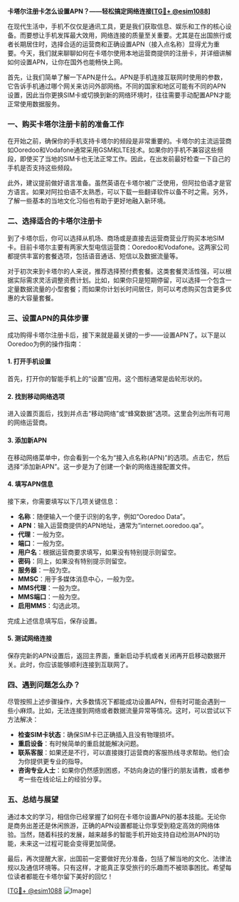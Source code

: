 **卡塔尔注册卡怎么设置APN？——轻松搞定网络连接[[TG💪+ @esim1088](https://t.me/s/esim1088)]**

在现代生活中，手机不仅仅是通讯工具，更是我们获取信息、娱乐和工作的核心设备。而要想让手机发挥最大效用，网络连接的质量至关重要。尤其是在出国旅行或者长期居住时，选择合适的运营商和正确设置APN（接入点名称）显得尤为重要。今天，我们就来聊聊如何在卡塔尔使用本地运营商提供的注册卡，并详细讲解如何设置APN，让你在国外也能畅快上网。

首先，让我们简单了解一下APN是什么。APN是手机连接互联网时使用的参数，它告诉手机通过哪个网关来访问外部网络。不同的国家和地区可能有不同的APN设置，因此当你更换SIM卡或切换到新的网络环境时，往往需要手动配置APN才能正常使用数据服务。

### **一、购买卡塔尔注册卡前的准备工作**

在开始之前，确保你的手机支持卡塔尔的频段是非常重要的。卡塔尔的主流运营商如Ooredoo和Vodafone通常采用GSM和LTE技术。如果你的手机不兼容这些频段，即使买了当地的SIM卡也无法正常工作。因此，在出发前最好检查一下自己的手机是否支持这些频段。

此外，建议提前做好语言准备。虽然英语在卡塔尔被广泛使用，但阿拉伯语才是官方语言。如果对阿拉伯语不太熟悉，可以下载一些翻译软件以备不时之需。另外，了解一些基本的当地文化习俗也有助于更好地融入新环境。

### **二、选择适合的卡塔尔注册卡**

到了卡塔尔后，你可以选择从机场、商场或是直接去运营商营业厅购买本地SIM卡。目前卡塔尔主要有两家大型电信运营商：Ooredoo和Vodafone。这两家公司都提供丰富的套餐选项，包括语音通话、短信以及数据流量等。

对于初次来到卡塔尔的人来说，推荐选择预付费套餐。这类套餐灵活性强，可以根据实际需求灵活调整资费计划。比如，如果你只是短期停留，可以选择一个包含一定量数据流量的小型套餐；而如果你计划长时间居住，则可以考虑购买包含更多优惠的大容量套餐。

### **三、设置APN的具体步骤**

成功购得卡塔尔注册卡后，接下来就是最关键的一步——设置APN了。以下是以Ooredoo为例的操作指南：

#### **1. 打开手机设置**
首先，打开你的智能手机上的“设置”应用。这个图标通常是齿轮形状的。

#### **2. 找到移动网络选项**
进入设置页面后，找到并点击“移动网络”或“蜂窝数据”选项。这里会列出所有可用的网络运营商。

#### **3. 添加新APN**
在移动网络菜单中，你会看到一个名为“接入点名称(APN)”的选项。点击它，然后选择“添加新APN”。这一步是为了创建一个新的网络连接配置文件。

#### **4. 填写APN信息**
接下来，你需要填写以下几项关键信息：
- **名称**：随便输入一个便于识别的名字，例如“Ooredoo Data”。
- **APN**：输入运营商提供的APN地址，通常为“internet.ooredoo.qa”。
- **代理**：一般为空。
- **端口**：一般为空。
- **用户名**：根据运营商要求填写，如果没有特别提示则留空。
- **密码**：同上，如果没有特别提示则留空。
- **服务器**：一般为空。
- **MMSC**：用于多媒体消息中心，一般为空。
- **MMS代理**：一般为空。
- **MMS端口**：一般为空。
- **启用MMS**：勾选此项。

完成上述信息填写后，保存设置。

#### **5. 测试网络连接**
保存完新的APN设置后，返回主界面，重新启动手机或者关闭再开启移动数据开关。此时，你应该能够顺利连接到互联网了。

### **四、遇到问题怎么办？**

尽管按照上述步骤操作，大多数情况下都能成功设置APN，但有时可能会遇到一些小麻烦。比如，无法连接到网络或者数据流量异常等情况。这时，可以尝试以下方法解决：

- **检查SIM卡状态**：确保SIM卡已正确插入且没有物理损坏。
- **重启设备**：有时候简单的重启就能解决问题。
- **联系客服**：如果还是不行，可以直接拨打运营商的客服热线寻求帮助。他们会为你提供更专业的指导。
- **咨询专业人士**：如果你仍然感到困惑，不妨向身边的懂行的朋友请教，或者参考一些在线论坛上的经验分享。

### **五、总结与展望**

通过本文的学习，相信你已经掌握了如何在卡塔尔设置APN的基本技能。无论你是商务出差还是休闲旅游，正确的APN设置都能让你享受到稳定高效的网络体验。当然，随着科技的发展，越来越多的智能手机开始支持自动检测APN的功能，未来这一过程可能会变得更加简便。

最后，再次提醒大家，出国前一定要做好充分准备，包括了解当地的文化、法律法规以及通信环境等。只有这样，才能真正享受旅行的乐趣而不被琐事困扰。希望每位读者都能在卡塔尔留下美好的回忆！

[[TG💪+ @esim1088](https://t.me/s/esim1088) ![Image](https://i.postimg.cc/4NQfJmqS/Snipaste-2025-05-13-00-14-12.png)]